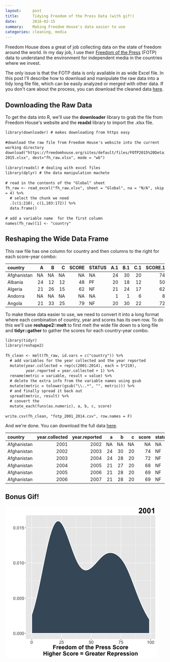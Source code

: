 ```yaml
---
layout:     post
title:      Tidying Freedom of the Press Data (with gif!)
date:       2016-02-15
summary:    Making Freedom House's data easier to use
categories: cleaning, media
---
```


Freedom House does a great of job collecting data on the state of
freedom around the world. In my day job, I use their
<a href="https://freedomhouse.org/report/freedom-press/freedom-press-2015" target="_blank">Freedom
of the Press</a> (FOTP) data to understand the environment for
independent media in the countries where we invest.

The only issue is that the FOTP data is only available in as wide Excel
file. In this post I'll describe how to download and manipulate the raw
data into a tidy long file file, which can be easily analyzed or merged
with other data. If you don't care about the process, you can download
the cleaned data
[here](https://github.com/etachov/tidying-freedom-of-the-press/blob/master/fotp_2001_2014.csv).

Downloading the Raw Data
---------------------------

To get the data into R, we'll use the **downloader** library to grab the
file from Freedom House's website and the **readxl** library to import
the .xlsx file.

    library(downloader) # makes downloading from https easy

    #download the raw file from Freedom House's website into the current working directory
    download("https://freedomhouse.org/sites/default/files/FOTP2015%20Detailed%20Data%20and%20Subscores%201980-2015.xlsx", dest="fh_raw.xlsx", mode = "wb") 

    library(readxl) # dealing with excel files
    library(dplyr) # the data manipulation machete

    # read in the contents of the "Global" sheet
    fh_raw <- read_excel("fh_raw.xlsx", sheet = "Global", na = "N/A", skip = 4) %>%
      # select the chunk we need 
      .[c(1:210), c(1,103:172)] %>%
      data.frame() 

    # add a variable name  for the first column
    names(fh_raw)[1] <- "country"

Reshaping the Wide Data Frame
--------------------------------

This raw file has one column for country and then columns to the right for each score-year combo:


|country     |  A|  B|  C| SCORE|STATUS | A.1| B.1| C.1| SCORE.1|STATUS.1 |
|:-----------|--:|--:|--:|-----:|:------|---:|---:|---:|-------:|:--------|
|Afghanistan | NA| NA| NA|    NA|NA     |  24|  30|  20|      74|NF       |
|Albania     | 24| 12| 12|    48|PF     |  20|  18|  12|      50|PF       |
|Algeria     | 21| 26| 15|    62|NF     |  21|  24|  17|      62|NF       |
|Andorra     | NA| NA| NA|    NA|NA     |   1|   1|   6|       8|F        |
|Angola      | 21| 33| 25|    79|NF     |  20|  30|  22|      72|NF       |


To make these data easier to use, we need to convert it into a long
format where each combination of country, year and scores has its own
row. To do this we'll use **reshape2::melt** to first melt the wide file
down to a long file and **tidyr::gather** to gather the scores for each
country-year combo.


    library(tidyr) 
    library(reshape2) 

    fh_clean <- melt(fh_raw, id.vars = c("country")) %>% 
      # add variables for the year collected and the year reported
      mutate(year.collected = rep(c(2001:2014), each = 5*210),
             year.reported = year.collected + 1) %>%
      rename(metric = variable, result = value) %>% 
      # delete the extra info from the variable names using gsub 
      mutate(metric = tolower(gsub("\\..*", "", metric))) %>%
      # and finally spread it back out
      spread(metric, result) %>%
      # convert the 
      mutate_each(funs(as.numeric), a, b, c, score)

    write.csv(fh_clean, "fotp_2001_2014.csv", row.names = F)


And we're done. You can download the full data
[here](https://github.com/etachov/tidying-freedom-of-the-press/blob/master/fotp_2001_2014.csv).


|country     | year.collected| year.reported|  a|  b|  c| score|status |
|:-----------|--------------:|-------------:|--:|--:|--:|-----:|:------|
|Afghanistan |           2001|          2002| NA| NA| NA|    NA|NA     |
|Afghanistan |           2002|          2003| 24| 30| 20|    74|NF     |
|Afghanistan |           2003|          2004| 24| 28| 20|    72|NF     |
|Afghanistan |           2004|          2005| 21| 27| 20|    68|NF     |
|Afghanistan |           2005|          2006| 21| 28| 20|    69|NF     |
|Afghanistan |           2006|          2007| 21| 28| 20|    69|NF     |





Bonus Gif!
----------

![](/images/fotp_2001_2014.gif)

